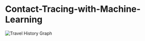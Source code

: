 # Contact-Tracing-with-Machine-Learning
![Travel History Graph](https://user-images.githubusercontent.com/68246393/144760224-57cd18b6-701a-4ab4-98a6-5db1f5f542b0.png)
